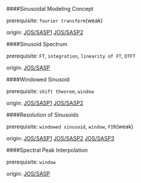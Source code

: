 ####Sinusoidal Modeling Concept

prerequisite: `fourier transform`(weak)

origin: [JOS/SASP1](https://ccrma.stanford.edu/~jos/sasp/Spectrum_Analysis_Sinusoids.html) [JOS/SASP2](https://ccrma.stanford.edu/~jos/sasp/Spectrum_Sampled_Complex_Sinusoid.html)

####Sinusoid Spectrum

prerequisite: `FT`, `integration`, `linearity of FT`, `DTFT`

origin: [JOS/SASP](https://ccrma.stanford.edu/~jos/sasp/Spectrum_Sinusoid.html)

####Windowed Sinusoid

prerequisite: `shift theorem`, `window`

origin: [JOS/SASP1](https://ccrma.stanford.edu/~jos/sasp/Spectrum_Windowed_Sinusoid.html) [JOS/SASP2](https://ccrma.stanford.edu/~jos/sasp/Effect_Windowing.html)


####Resolution of Sinusoids

prerequisite: `windowed sinusoid`, `window`, `FIR`(weak)

origin: [JOS/SASP1](https://ccrma.stanford.edu/~jos/sasp/Frequency_Resolution.html) [JOS/SASP2](https://ccrma.stanford.edu/~jos/sasp/Resolving_Sinusoids.html) [JOS/SASP3](https://ccrma.stanford.edu/~jos/sasp/Resolving_Sinusoids.html)

####Spectral Peak Interpolation

prerequisite: `window`

origin: [JOS/SASP](https://ccrma.stanford.edu/~jos/sasp/Sinusoidal_Peak_Interpolation.html)